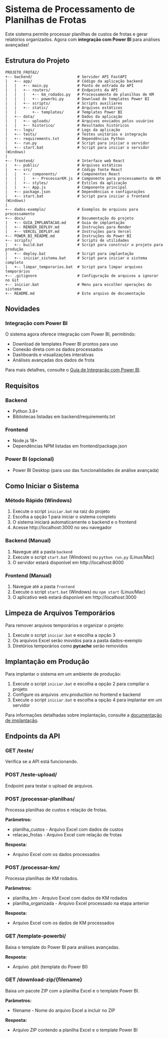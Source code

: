 # Sistema de Processamento de Planilhas de Frotas

Este sistema permite processar planilhas de custos de frotas e gerar relatórios organizados. Agora com **integração com Power BI** para análises avançadas!

## Estrutura do Projeto

```
PROJETO_FROTA2/
+-- backend/                    # Servidor API FastAPI
|   +-- app/                    # Código da aplicação backend
|   |   +-- main.py             # Ponto de entrada da API
|   |   +-- routers/            # Endpoints da API
|   |   |   +-- km_rodados.py   # Processamento de planilhas de KM
|   |   |   +-- powerbi.py      # Download de templates Power BI
|   |   +-- scripts/            # Scripts auxiliares
|   |   +-- static/             # Arquivos estáticos
|   |       +-- templates/      # Templates Power BI
|   +-- data/                   # Dados da aplicação
|   |   +-- uploads/            # Arquivos enviados pelos usuários
|   |   +-- historico/          # Resultados históricos
|   +-- logs/                   # Logs da aplicação
|   +-- tests/                  # Testes unitários e integração
|   +-- requirements.txt        # Dependências Python
|   +-- run.py                  # Script para iniciar o servidor
|   +-- start.bat               # Script para iniciar o servidor (Windows)
|
+-- frontend/                   # Interface web React
|   +-- public/                 # Arquivos estáticos
|   +-- src/                    # Código fonte React
|   |   +-- components/         # Componentes React
|   |   |   +-- ProcessarKM.js  # Componente para processamento de KM
|   |   +-- styles/             # Estilos da aplicação
|   |   +-- App.js              # Componente principal
|   +-- package.json            # Dependências e configurações
|   +-- start.bat               # Script para iniciar o frontend (Windows)
|
+-- dados-exemplo/              # Exemplos de arquivos para processamento
+-- docs/                       # Documentação do projeto
|   +-- GUIA_IMPLANTACAO.md     # Guia de implantação
|   +-- RENDER_DEPLOY.md        # Instruções para Render
|   +-- VERCEL_DEPLOY.md        # Instruções para Vercel
+-- POWER_BI_README.md          # Instruções do Power BI
+-- scripts/                    # Scripts de utilidades
|   +-- build.bat               # Script para construir o projeto para produção
|   +-- deploy.bat              # Script para implantação
|   +-- iniciar_sistema.bat     # Script para iniciar o sistema completo
|   +-- limpar_temporarios.bat  # Script para limpar arquivos temporários
+-- .gitignore                  # Configuração de arquivos a ignorar no Git
+-- iniciar.bat                 # Menu para escolher operações do sistema
+-- README.md                   # Este arquivo de documentação
```

## Novidades

### Integração com Power BI

O sistema agora oferece integração com Power BI, permitindo:

- Download de templates Power BI prontos para uso
- Conexão direta com os dados processados
- Dashboards e visualizações interativas
- Análises avançadas dos dados de frota

Para mais detalhes, consulte o [Guia de Integração com Power BI](./POWER_BI_README.md).

## Requisitos

### Backend

- Python 3.8+
- Bibliotecas listadas em backend/requirements.txt

### Frontend

- Node.js 18+
- Dependências NPM listadas em frontend/package.json

### Power BI (opcional)

- Power BI Desktop (para uso das funcionalidades de análise avançada)

## Como Iniciar o Sistema

### Método Rápido (Windows)

1. Execute o script `iniciar.bat` na raiz do projeto
2. Escolha a opção 1 para iniciar o sistema completo
3. O sistema iniciará automaticamente o backend e o frontend
4. Acesse http://localhost:3000 no seu navegador

### Backend (Manual)

1. Navegue até a pasta `backend`
2. Execute o script `start.bat` (Windows) ou `python run.py` (Linux/Mac)
3. O servidor estará disponível em http://localhost:8000

### Frontend (Manual)

1. Navegue até a pasta `frontend`
2. Execute o script `start.bat` (Windows) ou `npm start` (Linux/Mac)
3. O aplicativo web estará disponível em http://localhost:3000

## Limpeza de Arquivos Temporários

Para remover arquivos temporários e organizar o projeto:

1. Execute o script `iniciar.bat` e escolha a opção 3
2. Os arquivos Excel serão movidos para a pasta dados-exemplo
3. Diretórios temporários como __pycache__ serão removidos

## Implantação em Produção

Para implantar o sistema em um ambiente de produção:

1. Execute o script `iniciar.bat` e escolha a opção 2 para compilar o projeto
2. Configure os arquivos .env.production no frontend e backend
3. Execute o script `iniciar.bat` e escolha a opção 4 para implantar em um servidor

Para informações detalhadas sobre implantação, consulte a [documentação de implantação](./docs/README.md).

## Endpoints da API

### GET /teste/

Verifica se a API está funcionando.

### POST /teste-upload/

Endpoint para testar o upload de arquivos.

### POST /processar-planilhas/

Processa planilhas de custos e relação de frotas.

**Parâmetros:**

- planilha_custos - Arquivo Excel com dados de custos
- relacao_frotas - Arquivo Excel com relação de frotas

**Resposta:**

- Arquivo Excel com os dados processados

### POST /processar-km/

Processa planilhas de KM rodados.

**Parâmetros:**

- planilha_km - Arquivo Excel com dados de KM rodados
- planilha_organizada - Arquivo Excel processado na etapa anterior

**Resposta:**

- Arquivo Excel com os dados de KM processados

### GET /template-powerbi/

Baixa o template do Power BI para análises avançadas.

**Resposta:**

- Arquivo .pbit (template do Power BI)

### GET /download-zip/{filename}

Baixa um pacote ZIP com a planilha Excel e o template Power BI.

**Parâmetros:**

- filename - Nome do arquivo Excel a incluir no ZIP

**Resposta:**

- Arquivo ZIP contendo a planilha Excel e o template Power BI